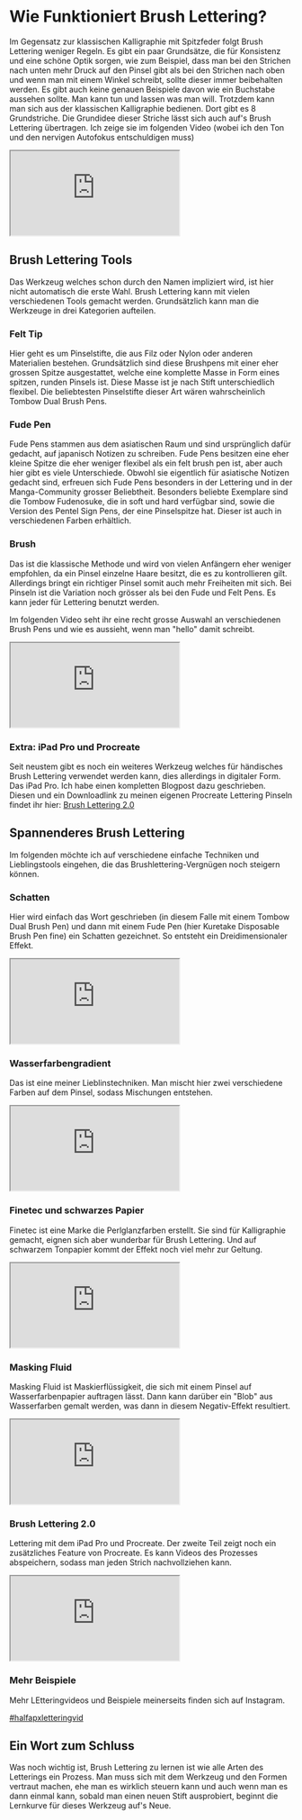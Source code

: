 # Wie Funktioniert Brush Lettering?
Im Gegensatz zur klassischen Kalligraphie mit Spitzfeder folgt Brush Lettering weniger Regeln. Es gibt ein paar Grundsätze, die für Konsistenz und eine schöne Optik sorgen, wie zum Beispiel, dass man bei den Strichen nach unten mehr Druck auf den Pinsel gibt als bei den Strichen nach oben und wenn man mit einem Winkel schreibt, sollte dieser immer beibehalten werden. Es gibt auch keine genauen Beispiele davon wie ein Buchstabe aussehen sollte. Man kann tun und lassen was man will.
Trotzdem kann man sich aus der klassischen Kalligraphie bedienen. Dort gibt es 8 Grundstriche. Die Grundidee dieser Striche lässt sich auch auf's Brush Lettering übertragen. Ich zeige sie im folgenden Video (wobei ich den Ton und den nervigen Autofokus entschuldigen muss)

<div class="video"><iframe src="https://www.youtube.com/embed/KUvcAAAkGO0"></iframe></div>

## Brush Lettering Tools
Das Werkzeug welches schon durch den Namen impliziert wird, ist hier nicht automatisch die erste Wahl. Brush Lettering kann mit vielen verschiedenen Tools gemacht werden. Grundsätzlich kann man die Werkzeuge in drei Kategorien aufteilen.

### Felt Tip
Hier geht es um Pinselstifte, die aus Filz oder Nylon oder anderen Materialien bestehen. Grundsätzlich sind diese Brushpens mit einer eher grossen Spitze ausgestattet, welche eine komplette Masse in Form eines spitzen, runden Pinsels ist. Diese Masse ist je nach Stift unterschiedlich flexibel.
Die beliebtesten Pinselstifte dieser Art wären wahrscheinlich Tombow Dual Brush Pens.

### Fude Pen
Fude Pens stammen aus dem asiatischen Raum und sind ursprünglich dafür gedacht, auf japanisch Notizen zu schreiben. Fude Pens besitzen eine eher kleine Spitze die eher weniger flexibel als ein felt brush pen ist, aber auch hier gibt es viele Unterschiede.
Obwohl sie eigentlich für asiatische Notizen gedacht sind, erfreuen sich Fude Pens besonders in der Lettering und in der Manga-Community grosser Beliebtheit. Besonders beliebte Exemplare sind die Tombow Fudenosuke, die in soft und hard verfügbar sind, sowie die Version des Pentel Sign Pens, der eine Pinselspitze hat. Dieser ist auch in verschiedenen Farben erhältlich.

### Brush
Das ist die klassische Methode und wird von vielen Anfängern eher weniger empfohlen, da ein Pinsel einzelne Haare besitzt, die es zu kontrollieren gilt. Allerdings bringt ein richtiger Pinsel somit auch mehr Freiheiten mit sich.
Bei Pinseln ist die Variation noch grösser als bei den Fude und Felt Pens. Es kann jeder für Lettering benutzt werden.

Im folgenden Video seht ihr eine recht grosse Auswahl an verschiedenen Brush Pens und wie es aussieht, wenn man "hello" damit schreibt.

<div class="video"><iframe src="https://www.youtube.com/embed/aB21vNDR4QI"></iframe></div>

### Extra: iPad Pro und Procreate
Seit neustem gibt es noch ein weiteres Werkzeug welches für händisches Brush Lettering verwendet werden kann, dies allerdings in digitaler Form. Das iPad Pro.
Ich habe einen kompletten Blogpost dazu geschrieben. Diesen und ein Downloadlink zu meinen eigenen Procreate Lettering Pinseln findet ihr hier: [Brush Lettering 2.0](http://halfapx.com/brushlettering-mit-ipad-pro/)

## Spannenderes Brush Lettering
Im folgenden möchte ich auf verschiedene einfache Techniken und Lieblingstools eingehen, die das Brushlettering-Vergnügen noch steigern können.

### Schatten
Hier wird einfach das Wort geschrieben (in diesem Falle mit einem Tombow Dual Brush Pen) und dann mit einem Fude Pen (hier Kuretake Disposable Brush Pen fine) ein Schatten gezeichnet. So entsteht ein Dreidimensionaler Effekt.
<div class="video"><iframe src="https://www.youtube.com/embed/t2EJmCCqVYw"></iframe></div>

### Wasserfarbengradient
Das ist eine meiner Lieblinstechniken. Man mischt hier zwei verschiedene Farben auf dem Pinsel, sodass Mischungen entstehen.
<div class="video"><iframe src="https://www.youtube.com/embed/CLSROTEbvtY"></iframe></div>

### Finetec und schwarzes Papier
Finetec ist eine Marke die Perlglanzfarben erstellt. Sie sind für Kalligraphie gemacht, eignen sich aber wunderbar für Brush Lettering. Und auf schwarzem Tonpapier kommt der Effekt noch viel mehr zur Geltung.
<div class="video"><iframe src="https://www.youtube.com/embed/hp51M7wjpQw"></iframe></div>

### Masking Fluid
Masking Fluid ist Maskierflüssigkeit, die sich mit einem Pinsel auf Wasserfarbenpapier auftragen lässt. Dann kann darüber ein "Blob" aus Wasserfarben gemalt werden, was dann in diesem Negativ-Effekt resultiert.
<div class="video"><iframe src="https://www.youtube.com/embed/irduJUjrwJs"></iframe></div>

### Brush Lettering 2.0
Lettering mit dem iPad Pro und Procreate. Der zweite Teil zeigt noch ein zusätzliches Feature von Procreate. Es kann Videos des Prozesses abspeichern, sodass man jeden Strich nachvollziehen kann.
<div class="video"><iframe src="https://www.youtube.com/embed/HdbUM9v44C8"></iframe></div>

### Mehr Beispiele
Mehr LEtteringvideos und Beispiele meinerseits finden sich auf Instagram.

<a href="https://www.instagram.com/explore/tags/halfapxletteringvid/" class="btn">#halfapxletteringvid</a>

## Ein Wort zum Schluss
Was noch wichtig ist, Brush Lettering zu lernen ist wie alle Arten des Letterings ein Prozess. Man muss sich mit dem Werkzeug und den Formen vertraut machen, ehe man es wirklich steuern kann und auch wenn man es dann einmal kann, sobald man einen neuen Stift ausprobiert, beginnt die Lernkurve für dieses Werkzeug auf's Neue.
